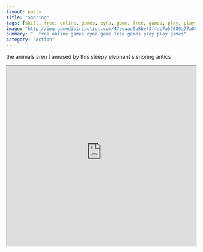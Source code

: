 ```yaml
---
layout: posts
title: "Snoring"
tags: [skill, free, online, games, oyna, game, free, games, play, play, games]
image: "http://img.gamedistribution.com/47eeaad9b8be43f4ac7a57089a77a002.jpg"
summary: "  free online games oyna game free games play play games"
category: "Action"
---
```


the animals aren t amused by this sleepy elephant s snoring antics

<iframe width="100%" height="480px;" src="http://flash.gamedistribution.com?game=47eeaad9b8be43f4ac7a57089a77a002"></iframe>